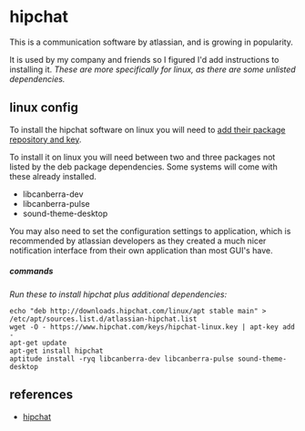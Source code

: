 
# hipchat

This is a communication software by atlassian, and is growing in popularity.

It is used by my company and friends so I figured I'd add instructions to installing it.  _These are more specifically for linux, as there are some unlisted dependencies._


## linux config

To install the hipchat software on linux you will need to [add their package repository and key](https://www.hipchat.com/downloads#linux).

To install it on linux you will need between two and three packages not listed by the deb package dependencies.  Some systems will come with these already installed.

- libcanberra-dev
- libcanberra-pulse
- sound-theme-desktop

You may also need to set the configuration settings to application, which is recommended by atlassian developers as they created a much nicer notification interface from their own application than most GUI's have.


##### commands

_Run these to install hipchat plus additional dependencies:_

    echo "deb http://downloads.hipchat.com/linux/apt stable main" > /etc/apt/sources.list.d/atlassian-hipchat.list
    wget -O - https://www.hipchat.com/keys/hipchat-linux.key | apt-key add -
    apt-get update
    apt-get install hipchat
    aptitude install -ryq libcanberra-dev libcanberra-pulse sound-theme-desktop


## references

- [hipchat](https://www.hipchat.com/downloads#linux)
